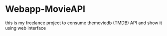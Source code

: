 # Webapp-MovieAPI
this is my freelance project to consume themoviedb (TMDB) API and show it using web interface
